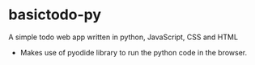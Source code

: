 # basictodo-py
A simple todo web app written in python, JavaScript, CSS and HTML
- Makes use of pyodide library to run the python code in the browser.
